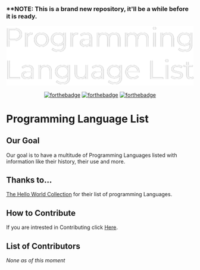 ### ****NOTE:** This is a brand new repository, it'll be a while before it is ready.

<div align="center">
<img src="Resources/PLL-banner.png" alt="Programming Language List Banner">
  
  [![forthebadge](https://forthebadge.com/images/badges/made-with-markdown.svg)](https://forthebadge.com)
  [![forthebadge](https://forthebadge.com/images/badges/built-with-love.svg)](https://forthebadge.com)
  [![forthebadge](https://forthebadge.com/images/badges/contains-17-coffee-cups.svg)](https://forthebadge.com)

  </div>
  
# Programming Language List


## Our Goal
Our goal is to have a multitude of Programming Languages listed with information like their history, their use and more.

## Thanks to...
[The Hello World Collection](http://helloworldcollection.de/) for their list of programming Languages.

## How to Contribute
If you are intrested in Contributing click [Here](https://github.com/Maniacxxx/programming-language-list/blob/main/Contribute.md).

## List of Contributors
*None as of this moment*
